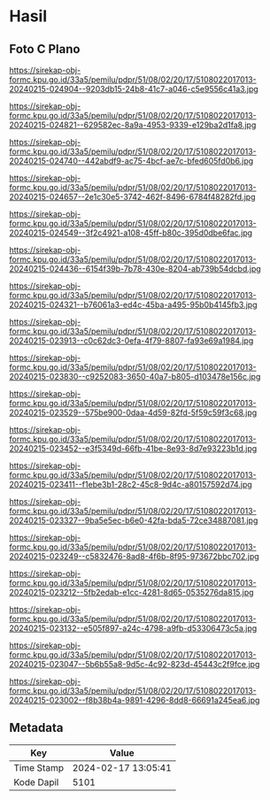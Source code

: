 # Hasil

## Foto C Plano

https://sirekap-obj-formc.kpu.go.id/33a5/pemilu/pdpr/51/08/02/20/17/5108022017013-20240215-024904--9203db15-24b8-41c7-a046-c5e9556c41a3.jpg

https://sirekap-obj-formc.kpu.go.id/33a5/pemilu/pdpr/51/08/02/20/17/5108022017013-20240215-024821--629582ec-8a9a-4953-9339-e129ba2d1fa8.jpg

https://sirekap-obj-formc.kpu.go.id/33a5/pemilu/pdpr/51/08/02/20/17/5108022017013-20240215-024740--442abdf9-ac75-4bcf-ae7c-bfed605fd0b6.jpg

https://sirekap-obj-formc.kpu.go.id/33a5/pemilu/pdpr/51/08/02/20/17/5108022017013-20240215-024657--2e1c30e5-3742-462f-8496-6784f48282fd.jpg

https://sirekap-obj-formc.kpu.go.id/33a5/pemilu/pdpr/51/08/02/20/17/5108022017013-20240215-024549--3f2c4921-a108-45ff-b80c-395d0dbe6fac.jpg

https://sirekap-obj-formc.kpu.go.id/33a5/pemilu/pdpr/51/08/02/20/17/5108022017013-20240215-024436--6154f39b-7b78-430e-8204-ab739b54dcbd.jpg

https://sirekap-obj-formc.kpu.go.id/33a5/pemilu/pdpr/51/08/02/20/17/5108022017013-20240215-024321--b76061a3-ed4c-45ba-a495-95b0b4145fb3.jpg

https://sirekap-obj-formc.kpu.go.id/33a5/pemilu/pdpr/51/08/02/20/17/5108022017013-20240215-023913--c0c62dc3-0efa-4f79-8807-fa93e69a1984.jpg

https://sirekap-obj-formc.kpu.go.id/33a5/pemilu/pdpr/51/08/02/20/17/5108022017013-20240215-023830--c9252083-3650-40a7-b805-d103478e156c.jpg

https://sirekap-obj-formc.kpu.go.id/33a5/pemilu/pdpr/51/08/02/20/17/5108022017013-20240215-023529--575be900-0daa-4d59-82fd-5f59c59f3c68.jpg

https://sirekap-obj-formc.kpu.go.id/33a5/pemilu/pdpr/51/08/02/20/17/5108022017013-20240215-023452--e3f5349d-66fb-41be-8e93-8d7e93223b1d.jpg

https://sirekap-obj-formc.kpu.go.id/33a5/pemilu/pdpr/51/08/02/20/17/5108022017013-20240215-023411--f1ebe3b1-28c2-45c8-9d4c-a80157592d74.jpg

https://sirekap-obj-formc.kpu.go.id/33a5/pemilu/pdpr/51/08/02/20/17/5108022017013-20240215-023327--9ba5e5ec-b6e0-42fa-bda5-72ce34887081.jpg

https://sirekap-obj-formc.kpu.go.id/33a5/pemilu/pdpr/51/08/02/20/17/5108022017013-20240215-023249--c5832476-8ad8-4f6b-8f95-973672bbc702.jpg

https://sirekap-obj-formc.kpu.go.id/33a5/pemilu/pdpr/51/08/02/20/17/5108022017013-20240215-023212--5fb2edab-e1cc-4281-8d65-0535276da815.jpg

https://sirekap-obj-formc.kpu.go.id/33a5/pemilu/pdpr/51/08/02/20/17/5108022017013-20240215-023132--e505f897-a24c-4798-a9fb-d53306473c5a.jpg

https://sirekap-obj-formc.kpu.go.id/33a5/pemilu/pdpr/51/08/02/20/17/5108022017013-20240215-023047--5b6b55a8-9d5c-4c92-823d-45443c2f9fce.jpg

https://sirekap-obj-formc.kpu.go.id/33a5/pemilu/pdpr/51/08/02/20/17/5108022017013-20240215-023002--f8b38b4a-9891-4296-8dd8-66691a245ea6.jpg


## Metadata

| Key        | Value               |
| ---------- | ------------------- |
| Time Stamp | 2024-02-17 13:05:41 |
| Kode Dapil | 5101                |



